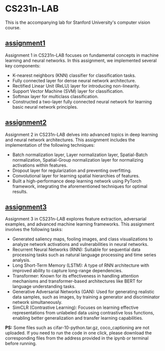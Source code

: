# CS231n-LAB
This is the accompanying lab for Stanford University's computer vision course.

## [assignment1](assignment1/)
Assignment 1 in CS231n-LAB focuses on fundamental concepts in machine learning and neural networks. In this assignment, we implemented several key components:
- K-nearest neighbors (KNN) classifier for classification tasks.
- Fully connected layer for dense neural network architecture.
- Rectified Linear Unit (ReLU) layer for introducing non-linearity.
- Support Vector Machine (SVM) layer for classification.
- Softmax layer for multiclass classification.
- Constructed a two-layer fully connected neural network for learning basic neural network principles.

## [assignment2](assignment2/)
Assignment 2 in CS231n-LAB delves into advanced topics in deep learning and neural network architectures. This assignment includes the implementation of the following techniques:
- Batch normalization layer, Layer normalization layer, Spatial-Batch normalization, Spatial-Group normalization layer for normalizing activations within features.
- Dropout layer for regularization and preventing overfitting.
- Convolutional layer for learning spatial hierarchies of features.
- Built a high-performance deep learning network using PyTorch framework, integrating the aforementioned techniques for optimal results.

## [assignment3](assignment3/)
Assignment 3 in CS231n-LAB explores feature extraction, adversarial examples, and advanced machine learning frameworks. This assignment involves the following tasks:
- Generated saliency maps, fooling images, and class visualizations to analyze network activations and vulnerabilities in neural networks.
- Recurrent Neural Networks (RNN): Suitable for sequential data processing tasks such as natural language processing and time series analysis.
- Long Short-Term Memory (LSTM): A type of RNN architecture with improved ability to capture long-range dependencies.
- Transformer: Known for its effectiveness in handling attention mechanisms and transformer-based architectures like BERT for language understanding tasks.
- Generative Adversarial Networks (GAN): Used for generating realistic data samples, such as images, by training a generator and discriminator network simultaneously.
- SimCLR (Contrastive Learning): Focuses on learning effective representations from unlabeled data using contrastive loss functions, enabling better generalization and transfer learning capabilities.

**PS:** Some files such as cifar-10-python.tar.gz, coco_captioning are not uploaded. If you need to run the code in one click, please download the corresponding files from the address provided in the ipynb or terminal before running.
